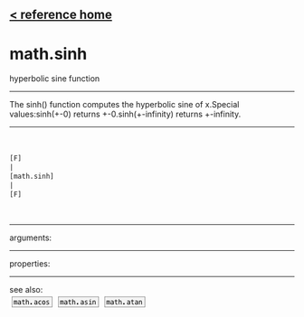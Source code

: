 [< reference home](ceammc_lib.html)
---

# math.sinh


hyperbolic sine function

---

The sinh() function computes the hyperbolic sine of x.Special values:sinh(+-0) returns +-0.sinh(+-infinity) returns +-infinity.<br>


---


```


[F]
|
[math.sinh]
|
[F]

            
```

---
arguments:


---
properties:


---
see also:<br>
[![math.acos](img/object_math.acos.png)](math.acos.html)
[![math.asin](img/object_math.asin.png)](math.asin.html)
[![math.atan](img/object_math.atan.png)](math.atan.html)
